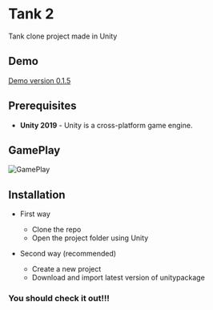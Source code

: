 # Tank 2

Tank clone project made in Unity

## Demo

[Demo version 0.1.5](https://madrigal.pro/demo/tank2/)

## Prerequisites

- **Unity 2019** - Unity is a cross-platform game engine.


## GamePlay

![GamePlay](https://i.imgur.com/FLkXoo5.png "GamePlay")


## Installation

- First way 
  - Clone the repo
  - Open the project folder using Unity

- Second way (recommended)
  - Create a new project
  - Download and import latest version of unitypackage

### You should check it out!!!

